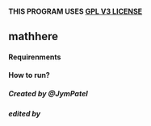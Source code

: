 #### THIS PROGRAM USES [GPL V3 LICENSE](../../LICENSE)

## mathhere

#### Requirenments

#### How to run?

##### Created by @JymPatel
##### edited by 
